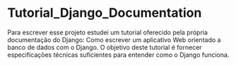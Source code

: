 # Tutorial_Django_Documentation
Para escrever esse projeto estudei um tutorial oferecido pela própria documentação do Django: Como escrever um aplicativo Web orientado a banco de dados com o Django. O objetivo deste tutorial é fornecer especificações técnicas suficientes para entender como o Django funciona.
